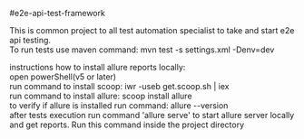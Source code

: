 #e2e-api-test-framework

This is common project to all test automation specialist to take and start e2e api testing. <br>
To run tests use maven command: mvn test -s settings.xml -Denv=dev <br>

instructions how to install allure reports locally: <br>
open powerShell(v5 or later) <br>
run command to install scoop: iwr -useb get.scoop.sh | iex <br>
run command to install allure: scoop install allure <br>
to verify if allure is installed run command: allure --version <br> 
after tests execution run command 'allure serve' to start allure server locally and get reports. Run this command inside the project directory
